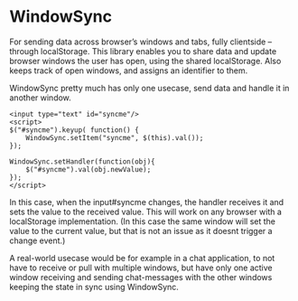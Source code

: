 WindowSync
==========

For sending data across browser’s windows and tabs, fully clientside – through localStorage. This library enables you to share data and update browser windows the user has open, using the shared localStorage. Also keeps track of open windows, and assigns an identifier to them.


WindowSync pretty much has only one usecase, send data and handle it in another window.



    <input type="text" id="syncme"/>
    <script>
    $("#syncme").keyup( function() {
        WindowSync.setItem("syncme", $(this).val());
    });
    
    WindowSync.setHandler(function(obj){
        $("#syncme").val(obj.newValue);
    });
    </script>

In this case, when the input#syncme changes, the handler receives it and sets the value to the received value. This will work on any browser with a localStorage implementation. (In this case the same window will set the value to the current value, but that is not an issue as it doesnt trigger a change event.)

A real-world usecase would be for example in a chat application, to not have to receive or pull with multiple windows, but have only one active window receiving and sending chat-messages with the other windows keeping the state in sync using WindowSync.

